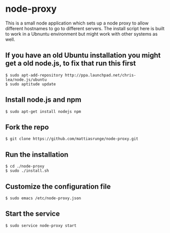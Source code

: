 # node-proxy

This is a small node application which sets up a node proxy to allow different hostnames to go to different servers. The install script here is built to work in a Ubnuntu environment but might work with other systems as well.


## If you have an old Ubuntu installation you might get a old node.js, to fix that run this first

    $ sudo apt-add-repository http://ppa.launchpad.net/chris-lea/node.js/ubuntu
    $ sudo aptitude update


## Install node.js and npm

    $ sudo apt-get install nodejs npm


## Fork the repo

    $ git clone https://github.com/mattiasrunge/node-proxy.git


## Run the installation

    $ cd ./node-proxy
    $ sudo ./install.sh


## Customize the configuration file

    $ sudo emacs /etc/node-proxy.json


## Start the service

    $ sudo service node-proxy start
